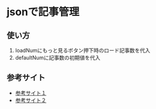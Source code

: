 # jsonで記事管理

## 使い方
1. loadNumにもっと見るボタン押下時のロード記事数を代入
2. defaultNumに記事数の初期値を代入

## 参考サイト
* [参考サイト１](http://black-flag.net/jquery/20131119-4881.html)
* [参考サイト２](https://www.tipdip.jp/tips_posts/production/1685/)

